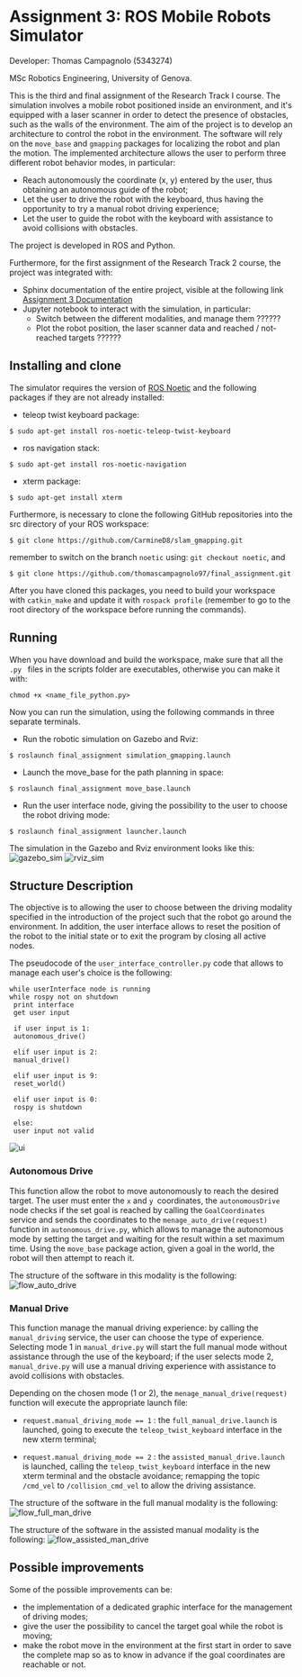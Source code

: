 # Assignment 3: ROS Mobile Robots Simulator

Developer: Thomas Campagnolo (5343274)

MSc Robotics Engineering, University of Genova.

This is the third and final assignment of the Research Track I course. The simulation involves a mobile robot positioned inside an environment, and it's equipped with a laser scanner in order to detect the presence of obstacles, such as the walls of the environment. 
The aim of the project is to develop an architecture to control the robot in the environment. The software will rely on the `move_base` and `gmapping` packages for localizing the robot and plan the motion. The implemented architecture allows the user to perform three different robot behavior modes, in particular:
* Reach autonomously the coordinate (x, y) entered by the user, thus obtaining an autonomous guide of the robot; 
* Let the user to drive the robot with the keyboard, thus having the opportunity to try a manual robot driving experience; 
* Let the user to guide the robot with the keyboard with assistance to avoid collisions with obstacles.

The project is developed in ROS and Python.

Furthermore, for the first assignment of the Research Track 2 course, the project was integrated with:
*  Sphinx documentation of the entire project, visible at the following link [Assignment 3 Documentation](https://thomascampagnolo97.github.io/final_assignment/)
*  Jupyter notebook to interact with the simulation, in particular:
    * Switch between the different modalities, and manage them ??????
    * Plot the robot position, the laser scanner data and reached / not-reached targets ??????

## Installing and clone

The simulator requires the version of [ROS Noetic](http://wiki.ros.org/noetic/Installation) and the following packages if they are not already installed:

* teleop twist keyboard package:
```
$ sudo apt-get install ros-noetic-teleop-twist-keyboard
```
* ros navigation stack:
```
$ sudo apt-get install ros-noetic-navigation
```
* xterm package:
```
$ sudo apt-get install xterm
```

Furthermore, is necessary to clone the following GitHub repositories into the src directory of your ROS workspace:
```
$ git clone https://github.com/CarmineD8/slam_gmapping.git
```
remember to switch on the branch `noetic` using: `git checkout noetic`, and
```
$ git clone https://github.com/thomascampagnolo97/final_assignment.git
```

After you have cloned this packages, you need to build your workspace with `catkin_make` and update it with `rospack profile` (remember to go to the root directory of the workspace before running the commands).

## Running

When you have download and build the workspace, make sure that all the `.py ` files in the scripts folder are executables, otherwise you can make it with: 
```
chmod +x <name_file_python.py>
```
Now you can run the simulation, using the following commands in three separate terminals.
* Run the robotic simulation on Gazebo and Rviz:
```
$ roslaunch final_assignment simulation_gmapping.launch
```
* Launch the move_base for the path planning in space:
```
$ roslaunch final_assignment move_base.launch
```
* Run the user interface node, giving the possibility to the user to choose the robot driving mode:
```
$ roslaunch final_assignment launcher.launch
```
The simulation in the Gazebo and Rviz environment looks like this:
![gazebo_sim](readme_images/gazebo_sim.jpeg)
![rviz_sim](readme_images/rviz_sim.jpeg)


## Structure Description

The objective is to allowing the user to choose between the driving modality specified in the introduction of the project such that the robot go around the environment.
In addition, the user interface allows to reset the position of the robot to the initial state or to exit the program by closing all active nodes.

The pseudocode of the `user_interface_controller.py` code that allows to manage each user's choice is the following:
```
while userInterface node is running
while rospy not on shutdown
 print interface
 get user input
 
 if user input is 1:
 autonomous_drive()

 elif user input is 2:
 manual_drive()

 elif user input is 9:
 reset_world()

 elif user input is 0:
 rospy is shutdown

 else:
 user input not valid
```
![ui](readme_images/ui_sim.jpeg)

### Autonomous Drive

This function allow the robot to move autonomously to reach the desired target. The user must enter the `x` and `y `coordinates, the `autonomousDrive` node checks if the set goal is reached by calling the `GoalCoordinates` service and sends the coordinates to the `menage_auto_drive(request)` function in `autonomous_drive.py`, which allows to manage the autonomous mode by setting the target and waiting for the result within a set maximum time. Using the `move_base` package action, given a goal in the world, the robot will then attempt to reach it.

The structure of the software in this modality is the following:
![flow_auto_drive](readme_images/flow_auto_drive.jpeg)


### Manual Drive

This function manage the manual driving experience: by calling the `manual_driving` service, the user can choose the type of experience. Selecting mode 1 in `manual_drive.py` will start the full manual mode without assistance through the use of the keyboard; if the user selects mode 2, `manual_drive.py` will use a manual driving experience with assistance to avoid collisions with obstacles.

Depending on the chosen mode (1 or 2), the `menage_manual_drive(request)` function will execute the appropriate launch file:
* `request.manual_driving_mode == 1` :  the `full_manual_drive.launch` is launched, going to execute the `teleop_twist_keyboard` interface in the new xterm terminal;

* `request.manual_driving_mode == 2` :  the `assisted_manual_drive.launch` is launched, calling the `teleop_twist_keyboard` interface in the new xterm terminal and the obstacle avoidance; remapping the topic `/cmd_vel` to `/collision_cmd_vel` to allow the driving assistance.

The structure of the software in the full manual modality is the following:
![flow_full_man_drive](readme_images/flow_full_man_drive.jpeg)

The structure of the software in the assisted manual modality is the following:
![flow_assisted_man_drive](readme_images/flow_assisted_man_drive.jpeg)


## Possible improvements

Some of the possible improvements can be: 
* the implementation of a dedicated graphic interface for the management of driving modes;
* give the user the possibility to cancel the target goal while the robot is moving;
* make the robot move in the environment at the first start in order to save the complete map so as to know in advance if the goal coordinates are reachable or not.
